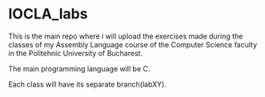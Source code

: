 # IOCLA_labs
This is the main repo where i will upload the exercises made during
the classes of my Assembly Language course of the Computer Science faculty
in the Politehnic University of Bucharest.

The main programming language will be C.

Each class will have its separate branch(labXY).
